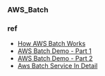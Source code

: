 ### AWS_Batch


### ref
- [How AWS Batch Works](https://www.youtube.com/watch?v=T4aAWrGHmxQ)
- [AWS Batch Demo - Part 1](https://www.youtube.com/watch?v=-gX9Sr6fdVc)
- [AWS Batch Demo - Part 2](https://www.youtube.com/watch?v=HTtOJn2RHqA)
- [Aws Batch Service In Detail](https://www.youtube.com/watch?v=egipS1_ObIs)
